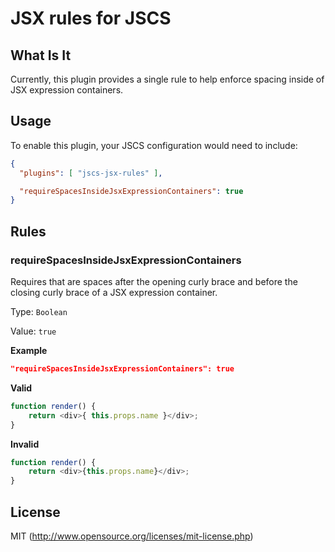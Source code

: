 # JSX rules for JSCS

## What Is It

Currently, this plugin provides a single rule to help enforce spacing inside of JSX expression containers.

## Usage

To enable this plugin, your JSCS configuration would need to include:

```json
{
  "plugins": [ "jscs-jsx-rules" ],

  "requireSpacesInsideJsxExpressionContainers": true
}
```

## Rules

### requireSpacesInsideJsxExpressionContainers

Requires that are spaces after the opening curly brace and before the closing curly brace of a JSX expression container.

Type: `Boolean`

Value: `true`

**Example**

```json
"requireSpacesInsideJsxExpressionContainers": true
```

**Valid**

```js
function render() {
	return <div>{ this.props.name }</div>;
}
```

**Invalid**

```js
function render() {
	return <div>{this.props.name}</div>;
}
```

## License

MIT (<http://www.opensource.org/licenses/mit-license.php>)
